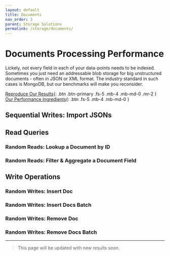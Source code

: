 ```yaml
---
layout: default
title: Documents
nav_order: 3
parent: Storage Solutions
permalink: /storage/documents/
---
```


# Documents Processing Performance

Lickely, not every field in each of your data-points needs to be indexed. Sometimes you just need an addressable blob storage for big unstructured documents - often in JSON or XML format. The industry standard in such cases is MongoDB, but our benchmarks will make you reconsider.

[Reproduce Our Results](https://github.com/unumam/PyStorage){: .btn .btn-primary .fs-5 .mb-4 .mb-md-0 .mr-2 } [Our Performance Ingredients](/lectures/storage-recipe){: .btn .fs-5 .mb-4 .mb-md-0 }

## Sequential Writes: Import JSONs

## Read Queries

### Random Reads: Lookup a Document by ID

### Random Reads: Filter & Aggregate a Document Field

## Write Operations

### Random Writes: Insert Doc

### Random Writes: Insert Docs Batch

### Random Writes: Remove Doc

### Random Writes: Remove Docs Batch

---

> This page will be updated with new results soon.
